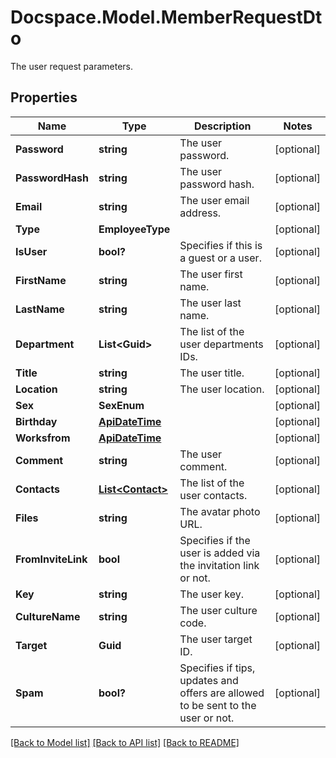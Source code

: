 # Docspace.Model.MemberRequestDto
The user request parameters.

## Properties

Name | Type | Description | Notes
------------ | ------------- | ------------- | -------------
**Password** | **string** | The user password. | [optional] 
**PasswordHash** | **string** | The user password hash. | [optional] 
**Email** | **string** | The user email address. | [optional] 
**Type** | **EmployeeType** |  | [optional] 
**IsUser** | **bool?** | Specifies if this is a guest or a user. | [optional] 
**FirstName** | **string** | The user first name. | [optional] 
**LastName** | **string** | The user last name. | [optional] 
**Department** | **List&lt;Guid&gt;** | The list of the user departments IDs. | [optional] 
**Title** | **string** | The user title. | [optional] 
**Location** | **string** | The user location. | [optional] 
**Sex** | **SexEnum** |  | [optional] 
**Birthday** | [**ApiDateTime**](ApiDateTime.md) |  | [optional] 
**Worksfrom** | [**ApiDateTime**](ApiDateTime.md) |  | [optional] 
**Comment** | **string** | The user comment. | [optional] 
**Contacts** | [**List&lt;Contact&gt;**](Contact.md) | The list of the user contacts. | [optional] 
**Files** | **string** | The avatar photo URL. | [optional] 
**FromInviteLink** | **bool** | Specifies if the user is added via the invitation link or not. | [optional] 
**Key** | **string** | The user key. | [optional] 
**CultureName** | **string** | The user culture code. | [optional] 
**Target** | **Guid** | The user target ID. | [optional] 
**Spam** | **bool?** | Specifies if tips, updates and offers are allowed to be sent to the user or not. | [optional] 

[[Back to Model list]](../README.md#documentation-for-models) [[Back to API list]](../README.md#documentation-for-api-endpoints) [[Back to README]](../README.md)

